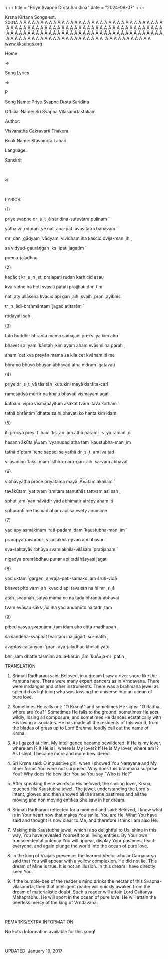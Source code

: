 +++ 
title = "Priye Svapne Drsta Saridina"
date = "2024-08-07"
+++

Krsna Kirtana Songs est. 2001Â Â Â Â Â Â Â Â Â Â Â Â Â Â Â Â Â Â Â Â Â Â Â Â Â Â Â Â Â Â Â Â Â Â Â Â Â Â Â Â Â Â Â Â Â Â Â Â Â Â Â Â Â Â Â Â Â Â Â Â Â Â Â Â Â Â Â Â Â Â Â Â Â Â Â Â Â Â Â Â Â Â Â Â Â Â Â Â Â Â Â Â Â Â Â Â Â Â Â Â Â Â Â Â Â Â Â Â Â Â Â Â Â Â Â Â Â Â Â Â Â Â Â Â Â Â Â Â Â Â Â Â  Â Â Â Â Â Â Â Â Â Â Â  
www.kksongs.org








Home
 
⇒
 
Song Lyrics
 
⇒
 
P


Song
Name: Priye Svapne Drsta Saridina


Official
Name: Sri Svapna Vilasamrtastakam


Author:

Visvanatha Cakravarti Thakura


Book
Name: 
Stavamrta
Lahari


Language:

Sanskrit


 








अ








 


LYRICS:


(1)


priye
svapne dr
̣
s
̣
t
̣
ā saridina-sutevātra pulinam
́

yathā vr
̣
ndāran
̣
ye nat
̣
ana-pat
̣
avas tatra bahavam
́

mr
̣
dan
̣
gādyam
́
 vādyam
́
 vividham iha kaścid dvija-man
̣
ih
̣

sa vidyud-gaurāńgah
̣
 ks
̣
ipati jagatīm
́

prema-jaladhau



(2)


kadācit
kr
̣
s
̣
n
̣
eti pralapati rudan karhicid asau

kva rādhe hā heti śvasiti patati projjhati dhr
̣
tim

nat
̣
aty ullāsena kvacid api
gan
̣
aih
̣
 svaih
̣
 pran
̣
ayibhis

tr
̣
n
̣
ādi-brahmāntam
́
 jagad atitarām
́

rodayati sah
̣



(3)


tato
buddhir bhrāntā mama samajani preks
̣
ya
kim aho

bhavet so 'yam
́
 kāntah
̣
 kim ayam aham evāsmi na parah
̣

aham
́
 cet kva preyān mama sa
kila cet kvāham iti me

bhramo bhūyo bhūyān abhavad atha nidrām
́
 gatavatī



(4)


priye
dr
̣
s
̣
t
̣
vā tās tāh
̣
 kutukini mayā darśita-carī

rameśādyā mūrtīr na khalu bhavatī vismayam
agāt

katham
́
 vipro vismāpayitum
aśakat tvām
́
 tava katham
́

tathā bhrāntim
́
 dhatte sa hi bhavati ko hanta
kim idam



(5)


iti
procya pres
̣
t
̣
hām
́
 ks
̣
an
̣
am atha parāmr
̣
s
̣
ya raman
̣
o

hasann ākūta jÃ±am
́
 vyanudad atha tam
́
 kaustubha-man
̣
im

tathā dīptam
́
 tene sapadi sa yathā dr
̣
s
̣
t
̣
am
iva tad

vilāsānām
́
 laks
̣
mam
́
 sthira-cara-gan
̣
aih
̣
 sarvam abhavat



(6)


vibhāvyātha
proce priyatama mayā jÃ±ātam akhilam
́

tavākūtam
́
 yat tvam
́
 smitam atanuthās tattvam asi sah
̣

sphut
̣
am
́
 yan nāvādīr yad abhimatir
atrāpy aham iti

sphurantī me tasmād aham api sa evety anumime



(7)


yad
apy asmākīnam
́
 rati-padam idam
́
 kaustubha-man
̣
im
́

pradīpyātraivādīdr
̣
s
̣
ad
akhila-jīvān api bhavān

sva-śaktayāvirbhūya svam akhila-vilāsam
́
 pratijanam
́

nigadya premābdhau punar api tadāhāsyasi jagat



(8)


yad
uktam
́
 gargen
̣
a vraja-pati-samaks
̣
am
śruti-vidā

bhavet pīto varn
̣
ah
̣
 kvacid api tavaitan na hi mr
̣
s
̣
ā

atah
̣
 svapnah
̣
 satyo mama ca na tadā bhrāntir abhavat

tvam evāsau sāks
̣
ād iha yad anubhūto
'si tadr
̣
tam



(9)


pibed
yasya svapnāmr
̣
tam idam aho citta-madhupah
̣

sa sandeha-svapnāt tvaritam iha jāgarti su-matih
̣

avāptaś caitanyam
́
 pran
̣
aya-jaladhau khelati yato

bhr
̣
śam dhatte tasminn
atula-karun
̣
ām
́
 kuÃ±ja-nr
̣
patih
̣






TRANSLATION

1) Srimati Radharani said: Beloved, in a dream I saw a river shore like the
Yamuna here. There were many expert dancers as in Vrndavana. There were
mrdangas and other instruments. There was a brahmana jewel as splendid as
lightning who was tossing the universe into an ocean of pure love.



2) Sometimes He calls out: "O Krsna!" and sometimes He sighs: "O
Radha, where are You?" Sometimes He falls to the ground, sometimes He acts
wildly, losing all composure, and sometimes He dances ecstatically with His
loving associates. He has made all the residents of this world, from the blades
of grass up to Lord Brahma, loudly call out the name of Krsna.



3) As I gazed at Him, My intelligence became bewildered. If He is my lover,
where am I? If He is I, where is My lover? If He is My lover, where am I? As I
slept, I became more and more bewildered.



4) Sri Krsna said: O inquisitive girl, when I showed You Narayana and My other
forms You were not surprised. Why does this brahmana surprise You? Why does He
bewilder You so You say "Who is He?"



5) After speaking these words to His beloved, the smiling lover, Krsna, touched
His Kaustubha jewel. The jewel, understanding the Lord's intent, glowed and
then showed all the same pastimes and all the moving and non moving entities
She saw in her dream.



6) Srimati Radharani reflected for a moment and said: Beloved, I know what is
in Your heart now that makes You smile. You are He. What You have said and
thought is now clear to Me, and therefore I think I am also He.



7) Making this Kaustubha jewel, which is so delightful to Us, shine in this
way, You have revealed Yourself to all living entities. By Your own
transcendental potency You will appear, display Your pastimes, teach everyone,
and again plunge the world into the ocean of pure love.



8) In the king of Vraja's presence, the learned Vedic scholar Gargacarya said
that You will appear with a yellow complexion. He did not lie. This dream of
Mine is true. It is not an illusion. In this dream I have directly seen You.



9) If the bumble-bee of the reader's mind drinks the nectar of this
Svapna-vilasamrta, then that intelligent reader will quickly awaken from the
dream of materialistic doubt. Such a reader will attain Lord Caitanya
Mahaprabhu. He will sport in the ocean of pure love. He will attain the
peerless mercy of the king of Vrndavana.


 


REMARKS/EXTRA
INFORMATION:


No
Extra Information available for this song!


 


UPDATED:
 January 19, 2017